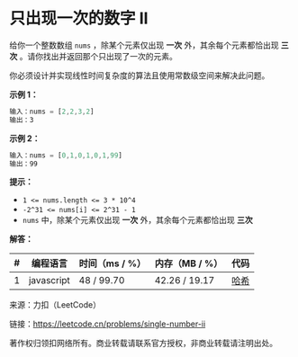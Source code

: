 # 只出现一次的数字 II

给你一个整数数组 `nums` ，除某个元素仅出现 **一次** 外，其余每个元素都恰出现 **三次** 。请你找出并返回那个只出现了一次的元素。

你必须设计并实现线性时间复杂度的算法且使用常数级空间来解决此问题。

**示例 1：**

``` javascript
输入：nums = [2,2,3,2]
输出：3
```

**示例 2：**

``` javascript
输入：nums = [0,1,0,1,0,1,99]
输出：99
```

**提示：**

- `1 <= nums.length <= 3 * 10^4`
- `-2^31 <= nums[i] <= 2^31 - 1`
- `nums` 中，除某个元素仅出现 **一次** 外，其余每个元素都恰出现 **三次**

**解答：**

**#**|**编程语言**|**时间（ms / %）**|**内存（MB / %）**|**代码**
--|--|--|--|--
1|javascript|48 / 99.70|42.26 / 19.17|[哈希](./javascript/ac_v1.js)

来源：力扣（LeetCode）

链接：https://leetcode.cn/problems/single-number-ii

著作权归领扣网络所有。商业转载请联系官方授权，非商业转载请注明出处。
